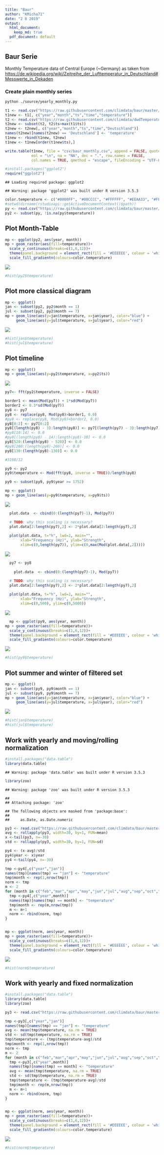 ```yaml
---
title: "Baur"
author: "KMicha71"
date: "2 8 2019"
output:
  html_document: 
    keep_md: true
  pdf_document: default
---
```




## Baur Serie


Monthly Temperature data of Central Europe (~Germany) as taken from
https://de.wikipedia.org/wiki/Zeitreihe_der_Lufttemperatur_in_Deutschland#Messwerte_in_Dekaden

### Create plain monthly series


```sh
python ./source/yearly_monthly.py
```



```r
t1 <- read.csv("https://raw.githubusercontent.com/climdata/baur/master/raw/baur_monthly.csv", sep=",")
t1new <- t1[, c("year","month","ts","time","temperature")]
t2 <- read.csv("https://raw.githubusercontent.com/climdata/dwdTemperature/master/csv/monthly_temperature_de.csv", sep=",", na = "NA")
t2new <- subset(t2, t2$ts>max(t1$ts))
t2new <- t2new[, c("year","month","ts","time","Deutschland")]
names(t2new)[names(t2new) == 'Deutschland'] <- 'temperature'
t1new <- rbind(t1new, t2new)
t1new <- t1new[order(t1new$ts),]

write.table(t1new, file = "csv/baur_monthly.csv", append = FALSE, quote = TRUE, sep = ",",
            eol = "\n", na = "NA", dec = ".", row.names = FALSE,
            col.names = TRUE, qmethod = "escape", fileEncoding = "UTF-8")
```



```r
#install.packages("ggplot2")
require("ggplot2")
```

```
## Loading required package: ggplot2
```

```
## Warning: package 'ggplot2' was built under R version 3.5.3
```

```r
color.temperature <- c("#0000FF", "#00CCCC", "#FFFFFF", "#EEAA33", "#FF5555")
#setwd(dirname(rstudioapi::getActiveDocumentContext()$path))
py <- read.csv("https://raw.githubusercontent.com/climdata/baur/master/csv/baur_monthly.csv", sep=",")
py2 <- subset(py, !is.na(py$temperature))
```

## Plot Month-Table


```r
mp <- ggplot(py2, aes(year, month))
mp + geom_raster(aes(fill=temperature))+
  scale_y_continuous(breaks=c(1,6,12))+
  theme(panel.background = element_rect(fill = '#EEEEEE', colour = 'white'), legend.position="right", text=element_text(size=14))+
  scale_fill_gradientn(colours=color.temperature)
```

![](README_files/figure-html/plot-1.png)<!-- -->

```r
#hist(py2$temperature)
```

## Plot more classical diagram


```r
mp <- ggplot()
jan <- subset(py2, py2$month == 1)
jul <- subset(py2, py2$month == 7)
mp + geom_line(aes(y=jan$temperature, x=jan$year), color="blue") + 
     geom_line(aes(y=jul$temperature, x=jul$year), color="red")
```

![](README_files/figure-html/classical-1.png)<!-- -->

```r
#hist(jan$temperature)
#hist(jul$temperature)
```

## Plot timeline


```r
mp <- ggplot()
mp + geom_line(aes(y=py2$temperature, x=py2$ts)) 
```

![](README_files/figure-html/fft-1.png)<!-- -->

```r
py7<- fft(py2$temperature, inverse = FALSE)

border1 <- mean(Mod(py7)) + 1*sd(Mod(py7))
border2 <- 0.3*sd(Mod(py7))
py8 <- py7 
py8 <- replace(py8, Mod(py8)>border1, 0.0)
#py8 <- replace(py8, Mod(py8)<border2, 0.0)
py8[0:2] <- py7[0:2]
py8[(length(py8) - 3):length(py8)] <- py7[(length(py7) - 3):length(py7)]
#py8[10:14] <- 0.0
#py8[(length(py8) - 14):length(py8)-10] <- 0.0
py8[520:(length(py8) - 520)] <- 0.0
#py8[260:(length(py8)-260)] <- 0.0
py8[130:(length(py8)-130)] <- 0.0

#3198/12

py9 <- py2
py9$temperature <- Mod(fft(py8, inverse = TRUE))/length(py8)

py9 <- subset(py9, py9$year >= 1752)

mp <- ggplot()
mp + geom_line(aes(y=py9$temperature, x=py9$ts)) 
```

![](README_files/figure-html/fft-2.png)<!-- -->

```r
  plot.data  <- cbind(0:(length(py7)-1), Mod(py7))

  # TODO: why this scaling is necessary?
  plot.data[2:length(py7),2] <- 2*plot.data[2:length(py7),2] 
  
  plot(plot.data, t="h", lwd=2, main="", 
       xlab="Frequency (Hz)", ylab="Strength", 
       xlim=c(0,length(py7)), ylim=c(0,max(Mod(plot.data[,2]))))
```

![](README_files/figure-html/fft-3.png)<!-- -->

```r
  py7 <- py8
  
    plot.data  <- cbind(0:(length(py7)-1), Mod(py7))

  # TODO: why this scaling is necessary?
  plot.data[2:length(py7),2] <- 2*plot.data[2:length(py7),2] 
  
  plot(plot.data, t="h", lwd=2, main="", 
       xlab="Frequency (Hz)", ylab="Strength", 
       xlim=c(0,500), ylim=c(0,5000))
```

![](README_files/figure-html/fft-4.png)<!-- -->

```r
  mp <- ggplot(py9, aes(year, month))
mp + geom_raster(aes(fill=temperature))+
  scale_y_continuous(breaks=c(1,6,12))+
  theme(panel.background = element_rect(fill = '#EEEEEE', colour = 'white'), legend.position="right", text=element_text(size=14))+
  scale_fill_gradientn(colours=color.temperature)
```

![](README_files/figure-html/fft-5.png)<!-- -->

```r
#hist(py9$temperature)
```

## Plot summer and winter of filtered set


```r
mp <- ggplot()
jan <- subset(py9, py9$month == 1)
jul <- subset(py9, py9$month == 7)
mp + geom_line(aes(y=jan$temperature, x=jan$year), color="blue") + 
     geom_line(aes(y=jul$temperature, x=jul$year), color="red")
```

![](README_files/figure-html/seasons-1.png)<!-- -->

```r
#hist(jan$temperature)
#hist(jul$temperature)
```

## Work with yearly and moving/rolling normalization


```r
#install.packages("data.table")
library(data.table)
```

```
## Warning: package 'data.table' was built under R version 3.5.3
```

```r
library(zoo)
```

```
## Warning: package 'zoo' was built under R version 3.5.3
```

```
## 
## Attaching package: 'zoo'
```

```
## The following objects are masked from 'package:base':
## 
##     as.Date, as.Date.numeric
```

```r
py3 <- read.csv("https://raw.githubusercontent.com/climdata/baur/master/raw/baur_yearly.csv", sep=",")
avg <- rollapply(py3, width=30, by=1, FUN=mean)
x <-tail(py3, n=-30)
std <- rollapply(py3, width=30, by=1, FUN=sd)

py4 <- (x-avg)/std
py4$year <- x$year
py4 <-tail(py4, n=-30)

tmp <-py4[,c("year","jan")]
names(tmp)[names(tmp) == "jan"] <- "temperature"
tmp$month <- rep(1,nrow(tmp))
norm <- tmp
m <- 2
for (month in c("feb","mar","apr","may","jun","jul","aug","sep","oct","nov","dec")) {
  tmp <-py4[,c("year",month)]
  names(tmp)[names(tmp) == month] <- "temperature"
  tmp$month <- rep(m,nrow(tmp))
  m <- m+1
  norm <- rbind(norm, tmp)
}


mp <- ggplot(norm, aes(year, month))
mp + geom_raster(aes(fill=temperature))+
  scale_y_continuous(breaks=c(1,6,12))+
  theme(panel.background = element_rect(fill = '#EEEEEE', colour = 'white'), legend.position="right", text=element_text(size=14))+
  scale_fill_gradientn(colours=color.temperature)
```

![](README_files/figure-html/rolling-norm-1.png)<!-- -->

```r
#hist(norm$temperature)
```



## Work with yearly and fixed normalization


```r
#install.packages("data.table")
library(data.table)
library(zoo)

py3 <- read.csv("https://raw.githubusercontent.com/climdata/baur/master/raw/baur_yearly.csv", sep=",")

tmp <-py3[,c("year","jan")]
names(tmp)[names(tmp) == "jan"] <- "temperature"
avg <- mean(tmp$temperature, na.rm = TRUE)
std <- sd(tmp$temperature, na.rm = TRUE)
tmp$temperature <- (tmp$temperature-avg)/std
tmp$month <- rep(1,nrow(tmp))
norm <- tmp
m <- 2
for (month in c("feb","mar","apr","may","jun","jul","aug","sep","oct","nov","dec")) {
  tmp <-py3[,c("year",month)]
  names(tmp)[names(tmp) == month] <- "temperature"
  avg <- mean(tmp$temperature, na.rm = TRUE)
  std <- sd(tmp$temperature, na.rm = TRUE)
  tmp$temperature <- (tmp$temperature-avg)/std
  tmp$month <- rep(m,nrow(tmp))
  m <- m+1
  norm <- rbind(norm, tmp)
}


mp <- ggplot(norm, aes(year, month))
mp + geom_raster(aes(fill=temperature))+
  scale_y_continuous(breaks=c(1,6,12))+
  theme(panel.background = element_rect(fill = '#EEEEEE', colour = 'white'), legend.position="right", text=element_text(size=14))+
  scale_fill_gradientn(colours=color.temperature)
```

![](README_files/figure-html/fixed-norm-1.png)<!-- -->

```r
#hist(norm$temperature)
```
